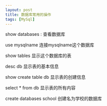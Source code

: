 ```yaml
---
layout: post
title: 数据库常用的操作
tags: [MySql]
---
```



show databases : 查看数据库

use mysqlname 连接mysqlname这个数据库

show tables 显示这个数据库的表

desc db 显示表的基本信息

show create table db  显示表的创建信息

select * from db 显示表的所有内容

create databases school 创建名为学校的数据库

